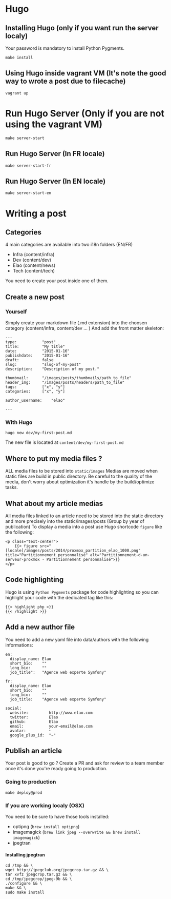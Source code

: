 # Hugo

## Installing Hugo (only if you want run the server localy)
Your password is mandatory to install Python Pygments.

`make install`

## Using Hugo inside vagrant VM (It's note the good way to wrote a post due to filecache)

`vagrant up`

# Run Hugo Server (Only if you are not using the vagrant VM)

`make server-start`

## Run Hugo Server (In FR locale)

`make server-start-fr`

## Run Hugo Server (In EN locale)

`make server-start-en`

# Writing a post

## Categories

4 main categories are available into two i18n folders (EN/FR)

* Infra (content/infra)
* Dev   (content/dev)
* Elao  (content/news)
* Tech  (content/tech)

You need to create your post inside one of them.

## Create a new post

### Yourself

Simply create your markdown file (.md extension) into the choosen category (content/infra, content/dev ... )
And add the front matter skeleton:

```
---
type:           "post"
title:          "My title"
date:           "2015-01-16"
publishdate:    "2015-01-16"
draft:          false
slug:           "slug-of-my-post"
description:    "Description of my post."

thumbnail:      "/images/posts/thumbnails/path_to_file"
header_img:     "/images/posts/headers/path_to_file"
tags:           ["x", "y"]
categories:     ["x", "y"]

author_username:    "elao"

---
```

### With Hugo

`hugo new dev/my-first-post.md`

The new file is located at `content/dev/my-first-post.md`

## Where to put my media files ?

ALL media files to be stored into `static/images`
Medias are moved when static files are build in public directory. Be careful to the quality of the media, don't worry about optimization it's handle by the build/optimize tasks.

## What about my article medias

All media files linked to an article need to be stored into the static directory and more precisely into the static/images/posts (Group by year of publication)
To display a media into a post use Hugo shortcode `figure` like the following:

```
<p class="text-center">
    {{< figure src="[locale]/images/posts/2014/proxmox_partition_elao_1000.png" title="Partitionnement personnalisé" alt="Partitionnement-d-un-serveur-proxmox - Partitionnement personnalisé">}}
</p>
```

## Code highlighting

Hugo is using `Python Pygments` package for code highlighting so you can highlight your code with the dedicated tag like this:

```
{{< highlight php >}}
{{< /highlight >}}
```

## Add a new author file

You need to add a new yaml file into data/authors with the following informations:

```
en:
  display_name: Elao
  short_bio:    ""
  long_bio:     ""
  job_title":   "Agence web experte Symfony"

fr:
  display_name: Elao
  short_bio:    ""
  long_bio:     ""
  job_title:    "Agence web experte Symfony"

social:
  website:         http://www.elao.com
  twitter:         Elao
  github:          Elao
  email:           your-email@elao.com
  avatar:          ~
  google_plus_id:  "~"
```

## Publish an article
Your post is good to go ? Create a PR and ask for review to a team member once it's done you're ready going to production.

### Going to production

`make deploy@prod`

### If you are working localy (OSX)

You need to be sure to have those tools installed:

- optipng (`brew install optipng`)
- imagemagick (`brew link jpeg --overwrite && brew install imagemagick`)
- jpegtran

#### Installing jpegtran
```
cd /tmp && \
wget http://jpegclub.org/jpegcrop.tar.gz && \
tar xvfz jpegcrop.tar.gz && \
cd /tmp/jpegcrop/jpeg-9b && \
./configure && \
make && \
sudo make install
```



